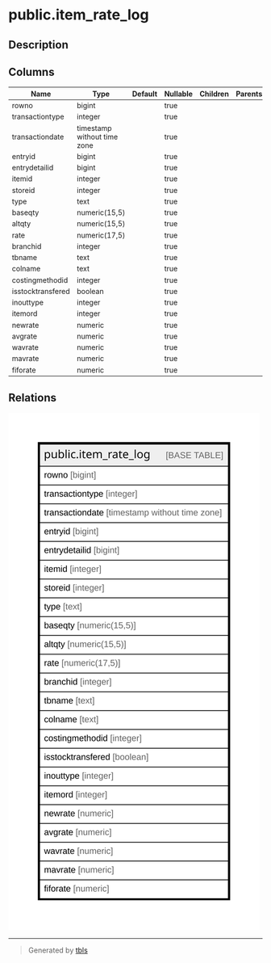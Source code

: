 # public.item_rate_log

## Description

## Columns

| Name | Type | Default | Nullable | Children | Parents | Comment |
| ---- | ---- | ------- | -------- | -------- | ------- | ------- |
| rowno | bigint |  | true |  |  |  |
| transactiontype | integer |  | true |  |  |  |
| transactiondate | timestamp without time zone |  | true |  |  |  |
| entryid | bigint |  | true |  |  |  |
| entrydetailid | bigint |  | true |  |  |  |
| itemid | integer |  | true |  |  |  |
| storeid | integer |  | true |  |  |  |
| type | text |  | true |  |  |  |
| baseqty | numeric(15,5) |  | true |  |  |  |
| altqty | numeric(15,5) |  | true |  |  |  |
| rate | numeric(17,5) |  | true |  |  |  |
| branchid | integer |  | true |  |  |  |
| tbname | text |  | true |  |  |  |
| colname | text |  | true |  |  |  |
| costingmethodid | integer |  | true |  |  |  |
| isstocktransfered | boolean |  | true |  |  |  |
| inouttype | integer |  | true |  |  |  |
| itemord | integer |  | true |  |  |  |
| newrate | numeric |  | true |  |  |  |
| avgrate | numeric |  | true |  |  |  |
| wavrate | numeric |  | true |  |  |  |
| mavrate | numeric |  | true |  |  |  |
| fiforate | numeric |  | true |  |  |  |

## Relations

![er](public.item_rate_log.svg)

---

> Generated by [tbls](https://github.com/k1LoW/tbls)
